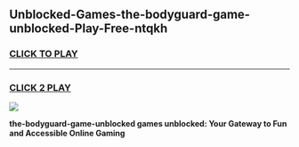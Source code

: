 
## Unblocked-Games-the-bodyguard-game-unblocked-Play-Free-ntqkh
<h3>
<a href="https://premium76.site?title=the-bodyguard-game-unblocked&ref=19M">CLICK TO PLAY</a></h3>
<hr>

<h3>
<a href="https://premium76.site?title=the-bodyguard-game-unblocked&ref=19M">CLICK 2 PLAY</a>
  
</h3>

<a href="https://premium76.site?title=the-bodyguard-game-unblocked&ref=19M"><img src="https://clearcache.store/games.png"></a>


**the-bodyguard-game-unblocked games unblocked: Your Gateway to Fun and Accessible Online Gaming**
